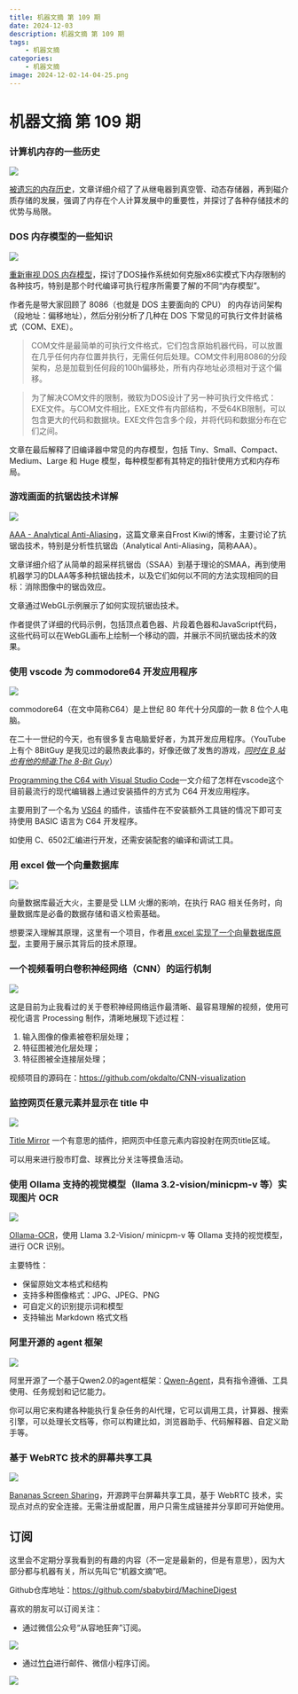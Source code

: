```yaml
---
title: 机器文摘 第 109 期
date: 2024-12-03
description: 机器文摘 第 109 期
tags: 
    - 机器文摘
categories: 
    - 机器文摘
image: 2024-12-02-14-04-25.png
---
```

# 机器文摘 第 109 期
### 计算机内存的一些历史
![](2024-12-02-14-03-52.png)

[被遗忘的内存历史](https://lcamtuf.substack.com/p/memory-the-forgotten-history)，文章详细介绍了了从继电器到真空管、动态存储器，再到磁介质存储的发展，强调了内存在个人计算发展中的重要性，并探讨了各种存储技术的优势与局限。 ​​​

### DOS 内存模型的一些知识
![](2024-12-02-14-04-14.png)

[重新审视 DOS 内存模型](https://blogsystem5.substack.com/p/dos-memory-models)，探讨了DOS操作系统如何克服x86实模式下内存限制的各种技巧，特别是那个时代编译可执行程序所需要了解的不同“内存模型”。

作者先是带大家回顾了 8086（也就是 DOS 主要面向的 CPU） 的内存访问架构（段地址：偏移地址），然后分别分析了几种在 DOS 下常见的可执行文件封装格式（COM、EXE）。

> COM文件是最简单的可执行文件格式，它们包含原始机器代码，可以放置在几乎任何内存位置并执行，无需任何后处理。COM文件利用8086的分段架构，总是加载到任何段的100h偏移处，所有内存地址必须相对于这个偏移。

> 为了解决COM文件的限制，微软为DOS设计了另一种可执行文件格式：EXE文件。与COM文件相比，EXE文件有内部结构，不受64KB限制，可以包含更大的代码和数据块。EXE文件包含多个段，并将代码和数据分布在它们之间。

文章在最后解释了旧编译器中常见的内存模型，包括 Tiny、Small、Compact、Medium、Large 和 Huge 模型，每种模型都有其特定的指针使用方式和内存布局。

### 游戏画面的抗锯齿技术详解
![](2024-12-02-14-04-25.png)

[AAA - Analytical Anti-Aliasing](https://blog.frost.kiwi/analytical-anti-aliasing/)，这篇文章来自Frost Kiwi的博客，主要讨论了抗锯齿技术，特别是分析性抗锯齿（Analytical Anti-Aliasing，简称AAA）。

文章详细介绍了从简单的超采样抗锯齿（SSAA）到基于理论的SMAA，再到使用机器学习的DLAA等多种抗锯齿技术，以及它们如何以不同的方法实现相同的目标：消除图像中的锯齿效应。

文章通过WebGL示例展示了如何实现抗锯齿技术。

作者提供了详细的代码示例，包括顶点着色器、片段着色器和JavaScript代码，这些代码可以在WebGL画布上绘制一个移动的圆，并展示不同抗锯齿技术的效果。

### 使用 vscode 为 commodore64 开发应用程序
![](2024-12-02-14-04-43.png)

commodore64（在文中简称C64）是上世纪 80 年代十分风靡的一款 8 位个人电脑。

在二十一世纪的今天，也有很多复古电脑爱好者，为其开发应用程序。（YouTube上有个 8BitGuy 是我见过的最热衷此事的，好像还做了发售的游戏，*[同时在 B 站也有他的频道:The 8-Bit Guy](https://space.bilibili.com/556805805)*）

[Programming the C64 with Visual Studio Code](https://retrogamecoders.com/c64-visual-studio-code/)一文介绍了怎样在vscode这个目前最流行的现代编辑器上通过安装插件的方式为 C64 开发应用程序。

主要用到了一个名为 [VS64](https://marketplace.visualstudio.com/items?itemName=rosc.vs64) 的插件，该插件在不安装额外工具链的情况下即可支持使用 BASIC 语言为 C64 开发程序。

如使用 C、6502汇编进行开发，还需安装配套的编译和调试工具。

### 用 excel 做一个向量数据库
![](2024-12-02-14-04-58.png)

向量数据库最近大火，主要是受 LLM 火爆的影响，在执行 RAG 相关任务时，向量数据库是必备的数据存储和语义检索基础。

想要深入理解其原理，这里有一个项目，作者[用 excel 实现了一个向量数据库原型](https://aibyhand.substack.com/p/building-a-vector-database-in-excel)，主要用于展示其背后的技术原理。

### 一个视频看明白卷积神经网络（CNN）的运行机制
![](2024-12-02-14-05-22.png)

这是目前为止我看过的关于卷积神经网络运作最清晰、最容易理解的视频，使用可视化语言 Processing 制作，清晰地展现下述过程：

1. 输入图像的像素被卷积层处理；
2. 特征图被池化层处理；
3. 特征图被全连接层处理；

视频项目的源码在：https://github.com/okdalto/CNN-visualization

### 监控网页任意元素并显示在 title 中
![](2024-12-02-14-05-57.png)

[Title Mirror](https://chromewebstore.google.com/detail/title-mirror/mkffplgaiikhbnihpedpmgkkpemmlohf) 一个有意思的插件，把网页中任意元素内容投射在网页title区域。

可以用来进行股市盯盘、球赛比分关注等摸鱼活动。 

### 使用 Ollama 支持的视觉模型（llama 3.2-vision/minicpm-v 等）实现图片 OCR
![](2024-12-02-14-07-15.png)

[Ollama-OCR](https://github.com/bytefer/ollama-ocr)，使用 Llama 3.2-Vision/ minicpm-v 等 Ollama 支持的视觉模型，进行 OCR 识别。

主要特性：
- 保留原始文本格式和结构
- 支持多种图像格式：JPG、JPEG、PNG
- 可自定义的识别提示词和模型
- 支持输出 Markdown 格式文档

### 阿里开源的 agent 框架
![](2024-12-02-14-08-39.png)

阿里开源了一个基于Qwen2.0的agent框架：[Qwen-Agent](https://github.com/QwenLM/Qwen-Agent)，具有指令遵循、工具使用、任务规划和记忆能力。

你可以用它来构建各种能执行复杂任务的AI代理，它可以调用工具，计算器、搜索引擎，可以处理长文档等，你可以构建比如，浏览器助手、代码解释器、自定义助手等。

### 基于 WebRTC 技术的屏幕共享工具
![](2024-12-02-14-09-02.png)

[Bananas Screen Sharing](https://getbananas.net/)，开源跨平台屏幕共享工具，基于 WebRTC 技术，实现点对点的安全连接。无需注册或配置，用户只需生成链接并分享即可开始使用。

## 订阅
这里会不定期分享我看到的有趣的内容（不一定是最新的，但是有意思），因为大部分都与机器有关，所以先叫它“机器文摘”吧。

Github仓库地址：https://github.com/sbabybird/MachineDigest

喜欢的朋友可以订阅关注：

- 通过微信公众号“从容地狂奔”订阅。

![](../weixin.jpg)

- 通过[竹白](https://zhubai.love/)进行邮件、微信小程序订阅。

![](../zhubai.jpg)